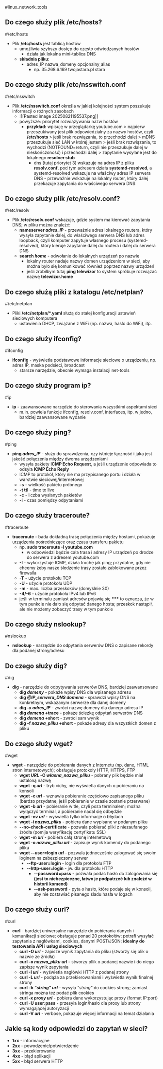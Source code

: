 #linux_network_tools
## Do czego służy plik /etc/hosts?
#/etc/hosts
- Plik **/etc/hosts** jest tablicą hostów
	- umożliwia szybszy dostęp do często odwiedzanych hostów
		- działa jak lokalna mini-tablica DNS
	- **składnia pliku:**
		- adres_IP nazwa_domeny opcjonalny_alias
			- np. 35.268.6.169 twojastara.pl stara

## Do czego służy plik /etc/nsswitch.conf
#/etc/nsswitch 
- Plik **/etc/nsswitch.conf** określa w jakiej kolejności system poszukuje informacji o różnych zasobach
	- ![[Pasted image 20250821195537.png]]
	- powyższe: priorytet rozwiązywania nazw hostów
		- **przykład:** wpisuję w przeglądarkę youtube.com > najpierw przeszukiwany jest plik odpowiedzialny za nazwy hostów, czyli **/etc/hosts** > jeśli brak rozwiązania, to przechodzi dalej > mDNS przeszukuje sieć LAN w której jestem > jeśli brak rozwiązania, to wychodzi (NOTFOUND=return, czyli nie przeszukuje dalej w nieskończoność) i przechodzi dalej > zapytanie wysyłane jest do lokalnego **resolver stub**
			- dns (tutaj priorytet 3) wskazuje na adres IP z pliku **resolv.conf**, pod tym adresem działa **systemd-resolved**, a systemd-resolved wskazuje na właściwy adres IP serwera DNS - przeważnie wskazuje na lokalny router, który dalej przekazuje zapytania do właściwego serwera DNS

## Do czego służy plik /etc/resolv.conf?
#/etc/resolv 
- Plik **/etc/resolv.conf** wskazuje, gdzie system ma kierować zapytania DNS; w pliku można znaleźć:
	- **nameserver *adres_IP*** - przeważnie adres lokalnego routera, który wysyła zapytanie dalej, do właściwego serwera DNS lub adres loopback, czyli komputer zapytuje własnego procesu (systemd-resolved), który kieruje zapytanie dalej do routera i dalej do serwera DNS
	- **search *home*** - odwołanie do lokalnych urządzeń po nazwie
		- lokalny router nadaje nazwy domen urządzeniom w sieci, aby można było się komunikować również poprzez nazwy urządzeń
		- jeśli zrobiłbym tutaj **ping telewizor** to system spróbuje rozwiązać nazwę **telewizor.home**

## Do czego służą pliki z katalogu /etc/netplan?
#/etc/netplan
- Pliki **/etc/netplan/\*.yaml** służą do stałej konfiguracji ustawień sieciowych komputera
	- ustawienia DHCP, związane z WiFi (np. nazwa, hasło do WiFi), itp.

## Do czego służy ifconfig?
#ifconfig
- **ifconfig** - wyświetla podstawowe informacje sieciowe o urządzeniu, np. adres IP, maska podsieci, broadcast
	- starsze narzędzie, obecnie wymaga instalacji net-tools

## Do czego służy program ip?
#ip
- **ip** - zaawansowane narzędzie do sterowania wszystkimi aspektami sieci
	- m.in. powiela funkcje ifconfig, resolv.conf, interfaces, itp. w jedno, bardziej zaawansowane wydanie

## Do czego służy ping?
#ping
- **ping *adres_IP*** - służy do sprawdzenia, czy istnieje łączność i jaka jest jakość połączenia między dwoma urządzeniami
	- wysyła pakiety **ICMP Echo Request**, a jeśli urządzenie odpowiada to odsyła **ICMP Echo Reply** 
	- ICMP to protokół, który nie ma przypisanego portu i działa w warstwie sieciowej/internetowej
	- **-s** - wielkość pakietu próbnego
	- **-t ttl** - time to live
	- **-c** - liczba wysłanych pakietów
	- **-i** - czas pomiędzy odpytaniami

## Do czego służy traceroute?
#traceroute
- **traceroute** - bada dokładną trasę połączenia między hostami, pokazuje urządzenia pośredniczące oraz czasu transferu pakietu
	- np. **sudo traceroute -I youtube.com**
		- w odpowiedzi będzie cała trasa i adresy IP urządzeń po drodze do serwera z adresem youtube.com
	- **-I** - wykorzystuje ICMP, działa trochę jak ping; przydatne, gdy nie chcemy żeby nasze śledzenie trasy zostało zablokowane przez firewalla
	- **-T** - użycie protokołu TCP
	- **-U** - użycie protokołu UDP
	- **-m** - max. liczba przeskoków (domyślnie 30)
	- **-4/-6** - użycie protokołu IPv4 lub IPv6
	- jeśli w terminalu zamiast adresów pojawią się **\*\*\*** to oznacza, że w tym punkcie nie dało się odpytać danego hosta; przeskok nastąpił, ale nie możemy zobaczyć trasy w tym punkcie
	
## Do czego służy nslookup?
#nslookup
- **nslookup** - narzędzie do odpytania serwerów DNS o zapisane rekordy dla podanej strony/adresu

## Do czego służy dig?
#dig
- **dig** - narzędzie do odpytywania serwerów DNS, bardziej zaawansowane
	- **dig *domeny*** - pokaże wpisy DNS dla wpisanego adresu
	- **dig *@IP_serwera_DNS* *domena*** - sprawdzi wpisy DNS na konkretnym, wskazanym serwerze dla danej domeny
	- **dig -x *adres_IP*** - zwróci nazwę domeny dla danego adresu IP
	- **dig *domena* +trace** - pokaże ścieżkę odpytań serwerów DNS
	- **dig *domena* +short** - zwróci sam wynik
	- **dig -f *nazwa_pliku* +short** - pokaże adresy dla wszystkich domen z pliku

## Do czego służy wget?
#wget 
- **wget** - narzędzie do pobierania danych z Internetu (np. dane, HTML stron internetowych); obsługuje protokoły HTTP, HTTPS, FTP
	- **wget *URL* -O *własna_nazwa_pliku*** - pobrany plik będzie miał ustaloną nazwę
	- **wget -q *url*** - tryb cichy, nie wyświetla danych o pobieraniu na konsoli
	- **wget -c *url*** - wznawia pobieranie częściowo zapisanego pliku (bardzo przydatne, jeśli pobieranie w czasie zostanie przerwane)
	- **wget -b *url*** - pobieranie w tle, czyli poza terminalem; można wyłączyć terminal, a pobieranie nadal się odbędzie
	- **wget -nv *url*** - wyświetla tylko informacje o błędach
	- **wget -i *nazwa_pliku*** - pobiera dane wypisane w podanym pliku
	- **--no-check-certificate** - pozwala pobierać pliki z niezaufanego źródła (pomija weryfikację certyfikatu SSL)
	- **wget -m *url*** - pobiera całą stronę internetową
	- **wget -o *nazwa_pliku* *url*** - zapisuje wynik komendy do podanego pliku
	- **wget --user=login *url*** - pozwala jednocześnie zalogować się swoim loginem na zabezpieczony serwer
		- **--ftp-user=login** - login dla protokołu FTP
		- **--http-user=login** - jw. dla protokołu HTTP
			- **--password=pass** - pozwala podać hasło do zalogowania się **(jest to niebezpieczne, łatwo je podpatrzeć lub znaleźć w historii komend)**
			- **--ask-password** - pyta o hasło, które podaje się w konsoli, aby nie zostawiać pisanego śladu hasła w logach

## Do czego służy curl?
#curl
- **curl** - bardziej uniwersalne narzędzie do pobierania danych i komunikacji sieciowe; obsługuje ponad 20 protokołów; potrafi wysyłać zapytania z nagłówkami, cookies, danymi POST/JSON; **idealny do testowania API i usług sieciowych**
	- **curl -O *url*** - zapisze wynik zapytania do pliku (stworzy się plik o nazwie ze źródła)
	- **curl -o *nazwa_pliku* *url*** - stworzy pllik o podanej nazwie i do niego zapisze wynik zapytania
	- **curl -I *url*** - wyświetla nagłówki HTTP z podanej strony
	- **curl -L *url*** - podąża za przekierowaniami i wyświetla wynik finalnej strony
	- **curl -b *"string"* *url*** - wysyła *"string"* do cookies strony; zamiast stringa można też podać plik cookies
	- **curl -x *proxy* *url*** - pobiera dane wykorzystując proxy (format IP:port)
	- **curl -U user:pass** - przesyła login/hasło dla proxy lub strony wymagającej autoryzacji
	- **curl -V *url*** - verbose, pokazuje więcej informacji na temat działania

## Jakie są kody odpowiedzi do zapytań w sieci?
- **1xx** - informacyjne
- **2xx** - powodzenie/potwierdzenie
- **3xx** - przekierowanie
- **4xx** - błąd aplikacji
- **5xx** - błąd serwera HTTP